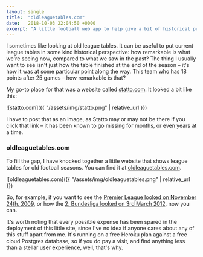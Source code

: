 ```yaml
---
layout: single
title:  "oldleaguetables.com"
date:   2018-10-03 22:04:50 +0000
excerpt: "A little football web app to help give a bit of historical perspective."
---
```


I sometimes like looking at old league tables. It can be useful to put current league tables in some kind historical perspective: how remarkable is what we're seeing now, compared to what we saw in the past? The thing I usually want to see
isn't just how the table finished at the end of the season – it's how it was at some particular point along the way. This team who has 18 points after 25 games – how remarkable is that?

My go-to place for that was a website called [statto.com](http://www.statto.com). It looked a bit like this:

![statto.com]({{ "/assets/img/statto.png" | relative_url }})

I have to post that as an image, as Statto may or may not be there if you click that link – it has been known to go missing for months, or even years at a time. 

### oldleaguetables.com

To fill the gap, I have knocked together a little website that shows league tables for old football seasons. You can find it at <a href = "http://www.oldleaguetables.com">oldleaguetables.com</a>.

![oldleaguetables.com]({{ "/assets/img/oldleaguetables.png" | relative_url }})

So, for example, if you want to see the [Premier League looked on November 24th, 2009](http://www.oldleaguetables.com/2008-09/E0?date=24-11-08), or how the [2. Bundesliga looked on 3rd March 2012](http://www.oldleaguetables.com/2011-12/D2?date=03-03-12), now you can.


It's worth noting that every possible expense has been spared in the deployment of this little site, since I've no idea if anyone cares about any of this stuff apart from me. It's running on a free Heroku plan against a free cloud Postgres database, so if you do pay a visit, and find anything less than a stellar user experience, well, that's why.




